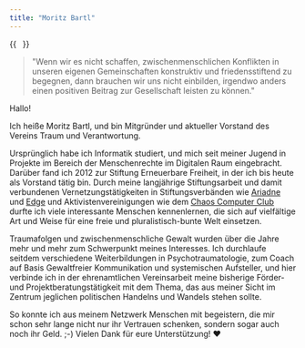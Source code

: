 ```yaml
---
title: "Moritz Bartl"
---
```


{{<image float="right" width="11em" frame="false" src="img/moritz.jpg" >}}

> "Wenn wir es nicht schaffen, zwischenmenschlichen Konflikten in unseren eigenen Gemeinschaften konstruktiv und friedensstiftend zu begegnen, dann brauchen wir uns nicht einbilden, irgendwo anders einen positiven Beitrag zur Gesellschaft leisten zu können."

Hallo!

Ich heiße Moritz Bartl, und bin Mitgründer und aktueller Vorstand des Vereins Traum und Verantwortung.

Ursprünglich habe ich Informatik studiert, und mich seit meiner Jugend in Projekte im Bereich der Menschenrechte im Digitalen Raum eingebracht. Darüber fand ich 2012 zur Stiftung Erneuerbare Freiheit, in der ich bis heute als Vorstand tätig bin. Durch meine langjährige Stiftungsarbeit und damit verbundenen Vernetzungstätigkeiten in Stiftungsverbänden wie [Ariadne](https://www.ariadne-network.eu/) und [Edge](https://edgefunders.org/) und Aktivistenvereinigungen wie dem [Chaos Computer Club](https://www.ccc.de/) durfte ich viele interessante Menschen kennenlernen, die sich auf vielfältige Art und Weise für eine freie und pluralistisch-bunte Welt einsetzen.

Traumafolgen und zwischenmenschliche Gewalt wurden über die Jahre mehr und mehr zum Schwerpunkt meines Interesses. Ich durchlaufe seitdem verschiedene Weiterbildungen in Psychotraumatologie, zum Coach auf Basis Gewaltfreier Kommunikation und systemischen Aufsteller, und hier verbinde ich in der ehrenamtlichen Vereinsarbeit meine bisherige Förder- und Projektberatungstätigkeit mit dem Thema, das aus meiner Sicht im Zentrum jeglichen politischen Handelns und Wandels stehen sollte.

So konnte ich aus meinem Netzwerk Menschen mit begeistern, die mir schon sehr lange nicht nur ihr Vertrauen schenken, sondern sogar auch noch ihr Geld. ;-) Vielen Dank für eure Unterstützung! ❤️